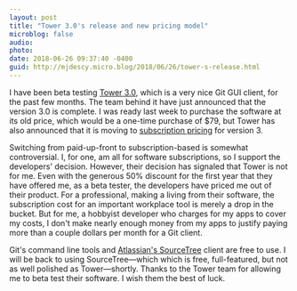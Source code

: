 ```yaml
---
layout: post
title: "Tower 3.0's release and new pricing model"
microblog: false
audio: 
photo: 
date: 2018-06-26 09:37:40 -0400
guid: http://mjdescy.micro.blog/2018/06/26/tower-s-release.html
---
```


I have been beta testing [Tower 3.0](https://www.git-tower.com), which is a very nice Git GUI client, for the past few months. The team behind it have just announced that the version 3.0 is complete. I was ready last week to purchase the software at its old price, which would be a one-time purchase of $79, but Tower has also announced that it is moving to [subscription pricing](https://www.git-tower.com/pricing) for version 3.

Switching from paid-up-front to subscription-based is somewhat controversial. I, for one, am all for software subscriptions, so I support the developers' decision. However, their decision has signaled that Tower is not for me. Even with the generous 50% discount for the first year that they have offered me, as a beta tester, the developers have priced me out of their product. For a professional, making a living from their software,  the subscription cost for an important workplace tool is merely a drop in the bucket. But for me, a hobbyist developer who charges for my apps to cover my costs, I don't make nearly enough money from my apps to justify paying more than a couple dollars per month for a Git client. 

Git's command line tools and [Atlassian's SourceTree](https://www.sourcetreeapp.com) client are free to use. I will be back to using SourceTree—which which is free, full-featured, but not as well polished as Tower—shortly. Thanks to the Tower team for allowing me to beta test their software. I wish them the best of luck.
